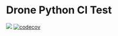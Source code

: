 # Drone Python CI Test

[![](https://drone.hyperios.space/api/badges/akshaysth/drone_python_test/status.svg)]() [![codecov](https://codecov.io/gh/akshaysth/drone_python_test/graph/badge.svg?token=ZWERSMKJUG)](https://codecov.io/gh/akshaysth/drone_python_test)
